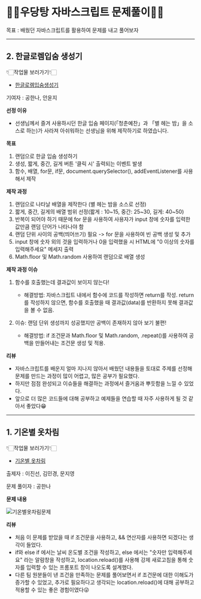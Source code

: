 # ✍🏻우당탕 자바스크립트 문제풀이✍🏻 #

목표 : 배웠던 자바스크립트를 활용하여 문제를 내고 풀어보자

----

## 2. 한글로렘입숨 생성기 ##

👇🏻작업물 보러가기👇🏻
- [한글로렘입숨생성기](https://gonghanna.github.io/JS-Question-book/loremIpsum.html)

기여자 : 공한나, 안윤지

**선정 이유**
- 선생님께서 즐겨 사용하시던 한글 입숨 페이지(「청춘예찬」과 「별 헤는 밤」을 소스로 하는)가 사라져 아쉬워하는 선생님을 위해 제작하기로 하였습니다.

**목표**
1. 랜덤으로 한글 입숨 생성하기
2. 생성, 짧게, 중간, 길게 버튼 '클릭 시' 출력되는 이벤트 발생
3. 함수, 배열, for문, if문, document.querySelector(), addEventListener를 사용해서 제작

**제작 과정**
1. 랜덤으로 나타날 배열을 제작한다 (별 헤는 밤을 소스로 선정)
2. 짧게, 중간, 길게의 배열 범위 선정(짧게 : 10~15, 중간: 25~30, 길게: 40~50)
3. 반복이 되어야 하기 때문에 for 문을 사용하여 사용자가 input 창에 숫자를 입력한 값만큼 랜덤 단어가 나타나야 함
4. 랜덤 단위 사이의 공백(띄어쓰기) 필요 -> for 문을 사용하여 빈 공백 생성 및 추가
5. input 창에 숫자 외의 것을 입력하거나 0을 입력했을 시 HTML에 "0 이상의 숫자를 입력해주세요" 메세지 출력
6. Math.floor 및 Math.random 사용하여 랜덤으로 배열 생성

**제작 과정 이슈**
1. 함수를 호출했는데 결과값이 보이지 않는다!
    - 해결방법: 자바스크립트 내에서 함수에 코드를 작성하면 return를 작성. return를 작성하지 않으면, 함수를 호출했을 때 결과값(data)를 반환하지 못해 결과값을 볼 수 없음.
  
2. 이슈: 랜덤 단위 생성까지 성공했지만 공백이 존재하지 않아 보기 불편!
    - 해결방법: if 조건문과 Math.floor 및 Math.random, .repeat()를 사용하여 공백을 만들어내는 조건문 생성 및 적용.
  
**리뷰**
- 자바스크립트를 배운지 얼마 지나지 않아서 배웠던 내용들을 토대로 주제를 선정해 문제를 만드는 과정이 많이 어렵고, 많은 공부가 필요했다.
- 하지만 점점 완성되고 이슈들을 해결하는 과정에서 즐거움과 뿌듯함을 느낄 수 있었다.
- 앞으로 더 많은 코드들에 대해 공부하고 예제들을 연습할 때 자주 사용하게 될 것 같아서 좋았다😁

----

## 1. 기온별 옷차림 ##

👇🏻작업물 보러가기👇🏻
- [기온별 옷차림](https://gonghanna.github.io/JS-Question-book/weatherForDress.html)

출제자 : 이진선, 김민경, 문지영

문제 풀이자 : 공한나

**문제 내용**

![기온별옷차림문제](https://github.com/GongHanna/TeamProject/assets/160007300/098378ad-554c-449a-920a-5ae694c7c4e0)
  
**리뷰**
- 처음 이 문제를 받았을 때 if 조건문을 사용하고, && 연산자를 사용하면 되겠다는 생각이 들었다.
- if와 else if 에서는 날씨 온도별 조건을 작성하고, else 에서는 "숫자만 입력해주세요" 라는 알람창을 작성하고, location.reload()를 사용해 강제 새로고침을 통해 숫자를 입력할 수 있는 프롬포트 창이 나오도록 설계했다.
- 다른 팀 원분들이 낸 조건을 만족하는 문제를 풀어보면서 if 조건문에 대한 이해도가 증가할 수 있었고, 추가로 필요하다고 생각되는 location.reload()에 대해 공부하고 적용할 수 있는 좋은 경험이였다😜
